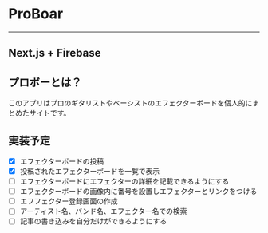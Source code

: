 # ProBoar

---
Next.js + Firebase
---

## プロボーとは？
このアプリはプロのギタリストやベーシストのエフェクターボードを個人的にまとめたサイトです。

## 実装予定
- [x] エフェクターボードの投稿
- [x] 投稿されたエフェクターボードを一覧で表示
- [ ] エフェクターボードにエフェクターの詳細を記載できるようにする
- [ ] エフェクターボードの画像内に番号を設置しエフェクターとリンクをつける
- [ ] エフフェクター登録画面の作成
- [ ] アーティスト名、バンド名、エフェクター名での検索
- [ ] 記事の書き込みを自分だけができるようにする
